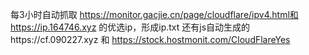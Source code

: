 每3小时自动抓取 https://monitor.gacjie.cn/page/cloudflare/ipv4.html和 https://ip.164746.xyz 的优选ip，形成ip.txt 还有js自动生成的https://cf.090227.xyz 和 https://stock.hostmonit.com/CloudFlareYes
